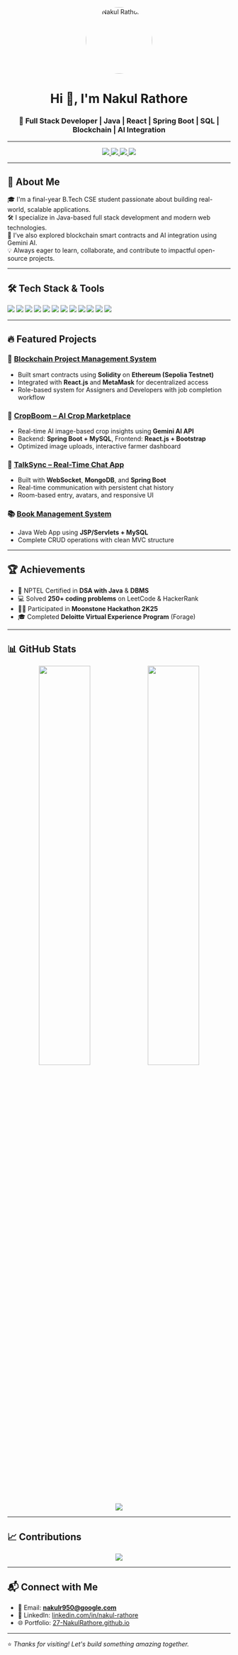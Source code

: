<!-- Profile Header -->
<p align="center">
  <img src="https://avatars.githubusercontent.com/u/177323305?v=4" width="150" style="border-radius:50%;" alt="Nakul Rathore"/>
</p>

<h1 align="center">Hi 👋, I'm Nakul Rathore</h1>
<h3 align="center">🚀 Full Stack Developer | Java | React | Spring Boot | SQL | Blockchain | AI Integration</h3>

---

<!-- Socials and Contact -->
<p align="center">
  <a href="https://github.com/27-NakulRathore">
    <img src="https://img.shields.io/github/followers/27-NakulRathore?label=Follow&style=social" />
  </a>
  <a href="https://www.linkedin.com/in/nakul-rathore-86699b295/">
    <img src="https://img.shields.io/badge/LinkedIn-blue?logo=linkedin&logoColor=white&style=for-the-badge" />
  </a>
  <a href="mailto:nakulr950@google.com">
    <img src="https://img.shields.io/badge/Email-Mail Me-red?style=for-the-badge" />
  </a>
  <a href="https://27-nakulrathore.github.io/Portfolio---Latest/#portfolio">
    <img src="https://img.shields.io/badge/Visit-Portfolio-green?style=for-the-badge" />
  </a>
</p>

---

<!-- About Me -->
## 🧠 About Me

🎓 I'm a final-year B.Tech CSE student passionate about building real-world, scalable applications.  
🛠 I specialize in Java-based full stack development and modern web technologies.  
🤖 I’ve also explored blockchain smart contracts and AI integration using Gemini AI.  
💡 Always eager to learn, collaborate, and contribute to impactful open-source projects.

---

<!-- Skills -->
## 🛠️ Tech Stack & Tools

<p>
  <img src="https://img.shields.io/badge/Java-ED8B00?style=for-the-badge&logo=java&logoColor=white"/>
  <img src="https://img.shields.io/badge/SpringBoot-6DB33F?style=for-the-badge&logo=spring&logoColor=white"/>
  <img src="https://img.shields.io/badge/React-20232a?style=for-the-badge&logo=react&logoColor=61dafb"/>
  <img src="https://img.shields.io/badge/MySQL-005C84?style=for-the-badge&logo=mysql&logoColor=white"/>
  <img src="https://img.shields.io/badge/PostgreSQL-316192?style=for-the-badge&logo=postgresql&logoColor=white"/>
  <img src="https://img.shields.io/badge/MongoDB-4EA94B?style=for-the-badge&logo=mongodb&logoColor=white"/>
  <img src="https://img.shields.io/badge/HTML-E34F26?style=for-the-badge&logo=html5&logoColor=white"/>
  <img src="https://img.shields.io/badge/CSS-1572B6?style=for-the-badge&logo=css3&logoColor=white"/>
  <img src="https://img.shields.io/badge/JavaScript-f7df1e?style=for-the-badge&logo=javascript&logoColor=black"/>
  <img src="https://img.shields.io/badge/Git-F05032?style=for-the-badge&logo=git&logoColor=white"/>
  <img src="https://img.shields.io/badge/Gemini AI-4285F4?style=for-the-badge&logo=google&logoColor=white"/>
  <img src="https://img.shields.io/badge/Solidity-363636?style=for-the-badge&logo=solidity&logoColor=white"/>
</p>

---

<!-- Projects -->
## 🔥 Featured Projects

### 🚀 [Blockchain Project Management System](https://github.com/27-NakulRathore/JobAssigner-Blockchain.git)
- Built smart contracts using **Solidity** on **Ethereum (Sepolia Testnet)**
- Integrated with **React.js** and **MetaMask** for decentralized access
- Role-based system for Assigners and Developers with job completion workflow

### 🌾 [CropBoom – AI Crop Marketplace](https://github.com/sharmmohit/Online_farmer_Crop_Marketplace)
- Real-time AI image-based crop insights using **Gemini AI API**
- Backend: **Spring Boot + MySQL**, Frontend: **React.js + Bootstrap**
- Optimized image uploads, interactive farmer dashboard

### 💬 [TalkSync – Real-Time Chat App](https://github.com/27-NakulRathore?tab=repositories)
- Built with **WebSocket**, **MongoDB**, and **Spring Boot**
- Real-time communication with persistent chat history
- Room-based entry, avatars, and responsive UI

### 📚 [Book Management System](https://github.com/27-NakulRathore?tab=repositories)
- Java Web App using **JSP/Servlets + MySQL**
- Complete CRUD operations with clean MVC structure

---

<!-- Achievements -->
## 🏆 Achievements

- 🏅 NPTEL Certified in **DSA with Java** & **DBMS**
- 💻 Solved **250+ coding problems** on LeetCode & HackerRank
- 👨‍💻 Participated in **Moonstone Hackathon 2K25**
- 🎓 Completed **Deloitte Virtual Experience Program** (Forage)

---

<!-- GitHub Stats -->
## 📊 GitHub Stats

<p align="center">
  <img src="https://github-readme-stats.vercel.app/api?username=27-NakulRathore&show_icons=true&theme=radical" width="48%" />
  <img src="https://github-readme-streak-stats.herokuapp.com?user=27-NakulRathore&theme=radical" width="48%" />
</p>

<p align="center">
  <img src="https://github-profile-trophy.vercel.app/?username=27-NakulRathore&theme=gruvbox" />
</p>

---

<!-- Contribution Graph -->
## 📈 Contributions

<p align="center">
  <img src="https://github-readme-activity-graph.vercel.app/graph?username=27-NakulRathore&theme=rogue" />
</p>

---

<!-- Contact -->
## 📬 Connect with Me

- 📧 Email: **nakulr950@google.com**  
- 💼 LinkedIn: [linkedin.com/in/nakul-rathore](https://www.linkedin.com/in/nakul-rathore-86699b295)  
- 🌐 Portfolio: [27-NakulRathore.github.io](https://27-nakulrathore.github.io/Portfolio---Latest/#portfolio)

---

⭐️ *Thanks for visiting! Let's build something amazing together.*

